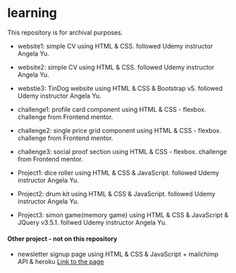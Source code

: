 # learning

This repository is for archival purposes.

- website1: simple CV using HTML & CSS. followed Udemy instructor Angela Yu.

- website2: simple CV using HTML & CSS. followed Udemy instructor Angela Yu.

- webstie3: TinDog website using HTML & CSS & Bootstrap v5. followed Udemy instructor Angela Yu.

- challenge1: profile card component using HTML & CSS - flexbox. challenge from Frontend mentor.

- challenge2: single price grid component using HTML & CSS - flexbox. challenge from Frontend mentor.

- challenge3: social proof section using HTML & CSS - flexbox. challenge from Frontend mentor.

- Project1: dice roller using HTML & CSS & JavaScript. followed Udemy instructor Angela Yu.

- Project2: drum kit using HTML & CSS & JavaScript. followed Udemy instructor Angela Yu.

- Project3: simon game(memory game) using HTML & CSS & JavaScript & JQuery v3.5.1. follwed Udemy instructor Angela Yu.


#### Other project - not on this repository
- newsletter signup page using HTML & CSS & JavaScript + mailchimp API & heroku
[Link to the page](https://powerful-retreat-05917.herokuapp.com)
